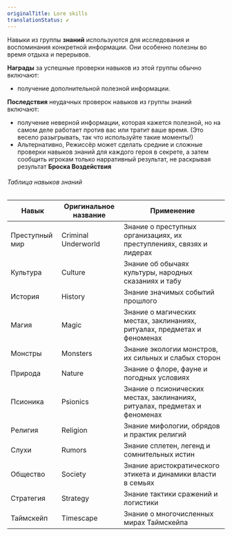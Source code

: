 ```yaml
---
originalTitle: Lore skills
translationStatus: ✔️
---
```


Навыки из группы **знаний** используются для исследования и воспоминания конкретной информации. Они особенно полезны во время отдыха и перерывов.

**Награды** за успешные проверки навыков из этой группы обычно включают:
- получение дополнительной полезной информации.

**Последствия** неудачных проверок навыков из группы знаний включают:
- получение неверной информации, которая кажется полезной, но на самом деле работает против вас или тратит ваше время. (Это весело разыгрывать, так что используйте такие моменты!)
- Альтернативно, Режиссёр может сделать средние и сложные проверки навыков знаний для каждого героя в секрете, а затем сообщить игрокам только нарративный результат, не раскрывая результат **Броска Воздействия**

###### Таблица навыков знаний

| Навык          | Оригинальное название | Применение                                                                 |
| -------------- | --------------------- | -------------------------------------------------------------------------- |
| Преступный мир | Criminal Underworld   | Знание о преступных организациях, их преступлениях, связях и лидерах       |
| Культура       | Culture               | Знание об обычаях культуры, народных сказаниях и табу                      |
| История        | History               | Знание значимых событий прошлого                                           |
| Магия          | Magic                 | Знание о магических местах, заклинаниях, ритуалах, предметах и феноменах   |
| Монстры        | Monsters              | Знание экологии монстров, их сильных и слабых сторон                       |
| Природа        | Nature                | Знание о флоре, фауне и погодных условиях                                  |
| Псионика       | Psionics              | Знание о псионических местах, заклинаниях, ритуалах, предметах и феноменах |
| Религия        | Religion              | Знание мифологии, обрядов и практик религий                                |
| Слухи          | Rumors                | Знание сплетен, легенд и сомнительных истин                                |
| Общество       | Society               | Знание аристократического этикета и динамики власти в семьях               |
| Стратегия      | Strategy              | Знание тактики сражений и логистики                                        |
| Таймскейп      | Timescape             | Знание о многочисленных мирах Таймскейпа                                   |
